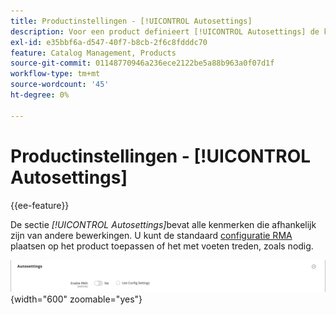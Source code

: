 ```yaml
---
title: Productinstellingen - [!UICONTROL Autosettings]
description: Voor een product definieert [!UICONTROL Autosettings] de kenmerken die afhankelijk zijn van andere bewerkingen.
exl-id: e35bbf6a-d547-40f7-b8cb-2f6c8fdddc70
feature: Catalog Management, Products
source-git-commit: 01148770946a236ece2122be5a88b963a0f07d1f
workflow-type: tm+mt
source-wordcount: '45'
ht-degree: 0%

---
```


# Productinstellingen - [!UICONTROL Autosettings]

{{ee-feature}}

De sectie _[!UICONTROL Autosettings]_&#x200B;bevat alle kenmerken die afhankelijk zijn van andere bewerkingen. U kunt de standaard [ configuratie RMA ](../stores-purchase/rma-configure.md) plaatsen op het product toepassen of het met voeten treden, zoals nodig.

![ Autosettings ](./assets/product-autosettings.png){width="600" zoomable="yes"}

